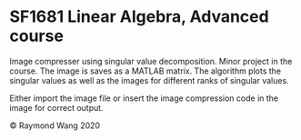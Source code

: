 # SF1681 Linear Algebra, Advanced course
Image compresser using singular value decomposition. Minor project in the course.
The image is saves as a MATLAB matrix. The algorithm plots the singular values as well as the images for 
different ranks of singular values.

Either import the image file or insert the image compression code in the image for correct output.

© Raymond Wang 2020
